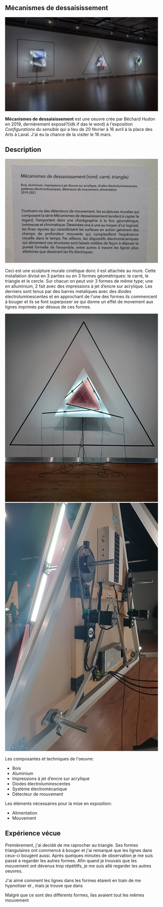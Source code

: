## Mécanismes de dessaisissement
![image_representation](/bechard_hudon/medias/image_representation.png)

__Mécanismes de dessaisissement__ est une oeuvre crée par Béchard Hudon en 2019, dernièrement exposé?(idk if das le word) à l'exposition *Configurations du sensible* qui a lieu de 20 février à 16 avril à la place des Arts à Laval. J'ai eu la chance de la visiter le 16 mars.

## Description 

![description](/bechard_hudon/medias/description.png)

Ceci est une sculpture murale cinétique donc il est attachée au mure. Cette installation divisé en 3 parties ou en 3 formes géométriques: le carré, le triangle et le cercle. Sur chacun on peut voir 3 formes de même type; une en alluminium, 2 fait avec des impressions à jet d’encre sur acrylique. Les derniers sont tenus par des barres metaliques avec des diodes électroluminescentes et en approchant de l'une des formes ils commencent à bouger et ils se font superposer se qui donne un effet de movement aux lignes imprimés par déssus de ces formes. 

![triangle](/bechard_hudon/medias/triangle.png)![derriere_triangle](/bechard_hudon/medias/derriere_triangle.png)

Les composantes et techniques de l'oeuvre:
- Bois
- Aluminium
- Impressions à jet d’encre sur acrylique
- Diodes électroluminescentes
- Système électromécanique
- Détecteur de mouvement

Les éléments nécessaires pour la mise en exposition:
- Alimentation
- Mouvement

## Expérience vécue

Premièrement, j'ai decidé de me raprocher au triangle. Ses formes triangulaires ont commencé à bouger et j'ai remarqué que les lignes dans ceux-ci bougent aussi. Après quelques minutes de observation je me suis passé à regarder les autres formes. Afin quand je trouvais que les mouvement ont dévenus trop répétitfs, je me suis allé regarder les autres oeuvres.

J'ai aimé comment les lignes dans les formes étaient en train de me hypnotiser et , mais je trouve que dans 


Malgré que ce sont des differents formes, ilas avaient tout les mêmes mouvement 
